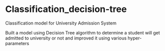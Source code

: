 # Classification_decision-tree
Classification model for University Admission System

Built a model using Decision Tree algorithm to determine a student will get admitted to university or not and improved it using various hyper-parameters
